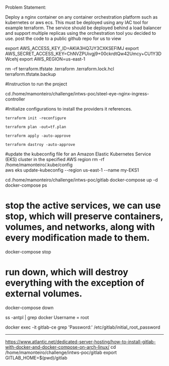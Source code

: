 Problem Statement:

Deploy a nginx container on any container orchestration platform such as kubernetes or aws ecs. 
This must be deployed using any IAC tool for example terraform. 
The service should be deployed behind a load balancer and support multiple replicas using the orchestration tool you decided to use. 
post the code to a public github repo for us to view

export AWS_ACCESS_KEY_ID=AKIA3HQ7JY3CXKSEFIMJ
export AWS_SECRET_ACCESS_KEY=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
export AWS_REGION=us-east-1

rm -rf terraform.tfstate .terraform .terraform.lock.hcl terraform.tfstate.backup


#Instruction to run the project 

cd /home/mamonteiro/challenge/intws-poc/steel-eye-nginx-ingress-controller

#Initialize configurations to install the providers it references.

    terraform init -reconfigure

    terraform plan -out=tf.plan

    terraform apply -auto-approve

    terraform dastroy -auto-approve

#update the kubeconfig file for an Amazon Elastic Kubernetes Service (EKS) cluster in the specified AWS region
rm -rf /home/mamonteiro/.kube/config  
aws eks update-kubeconfig --region us-east-1 --name my-EKS1

cd /home/mamonteiro/challenge/intws-poc/gitlab
docker-compose up -d
docker-compose ps

# stop the active services, we can use stop, which will preserve containers, volumes, and networks, along with every modification made to them.
docker-compose stop

# run down, which will destroy everything with the exception of external volumes.
docker-compose down

ss -antpl | grep docker
Username = root

docker exec -it gitlab-ce grep 'Password:' /etc/gitlab/initial_root_password



--------------
https://www.atlantic.net/dedicated-server-hosting/how-to-install-gitlab-with-docker-and-docker-compose-on-arch-linux/
cd /home/mamonteiro/challenge/intws-poc/gitlab
export GITLAB_HOME=$(pwd)/gitlab             

